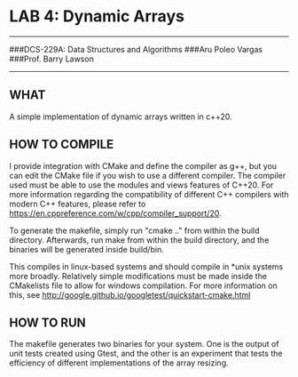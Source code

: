 # LAB 4: Dynamic Arrays

***

###DCS-229A: Data Structures and Algorithms
###Aru Poleo Vargas
###Prof. Barry Lawson

***

## WHAT

A simple implementation of dynamic arrays written in c++20.

## HOW TO COMPILE

I provide integration with CMake and define the compiler as g++, but you
can edit the CMake file if you wish to use a different compiler. The compiler
used must be able to use the modules and views features of C++20. For more
information regarding the compatibility of different C++ compilers with modern
C++ features, please refer to https://en.cppreference.com/w/cpp/compiler_support/20.

To generate the makefile, simply run "cmake .." from within the build directory.
Afterwards, run make from within the build directory, and the binaries
will be generated inside build/bin.

This compiles in linux-based systems and should compile in *unix systems more broadly.
Relatively simple modifications must be made inside the CMakelists file to allow for 
windows compilation. For more information on this, see http://google.github.io/googletest/quickstart-cmake.html

## HOW TO RUN 

The makefile generates two binaries for your system. One is the output of unit tests
created using Gtest, and the other is an experiment that tests the efficiency
of different implementations of the array resizing.
